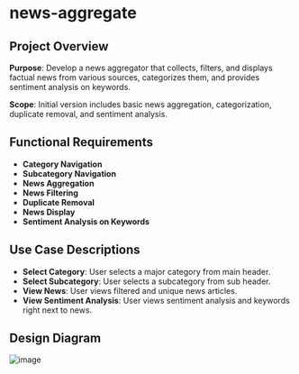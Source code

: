 # news-aggregate

## Project Overview
**Purpose**: Develop a news aggregator that collects, filters, and displays factual news from various sources, categorizes them, and provides sentiment analysis on keywords.

**Scope**: Initial version includes basic news aggregation, categorization, duplicate removal, and sentiment analysis.

## Functional Requirements
- **Category Navigation**
- **Subcategory Navigation**
- **News Aggregation**
- **News Filtering**
- **Duplicate Removal**
- **News Display**
- **Sentiment Analysis on Keywords**

## Use Case Descriptions
- **Select Category**: User selects a major category from main header.
- **Select Subcategory**: User selects a subcategory from sub header.
- **View News**: User views filtered and unique news articles.
- **View Sentiment Analysis**: User views sentiment analysis and keywords right next to news.

## Design  Diagram
![image](https://github.com/user-attachments/assets/f426c7bf-27fd-4dd5-8c42-5e64367f792a)


